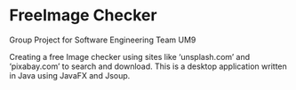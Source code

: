 # FreeImage Checker
Group Project for Software Engineering Team UM9

Creating a free Image checker using sites like ‘unsplash.com’ and ‘pixabay.com’ to search and download. 
This is a desktop application written in Java using JavaFX and Jsoup.
